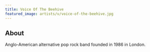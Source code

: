 ```yaml
---
title: Voice Of The Beehive
featured_image: artists/v/voice-of-the-beehive.jpg
---
```

## About

Anglo-American alternative pop rock band founded in 1986 in London.

